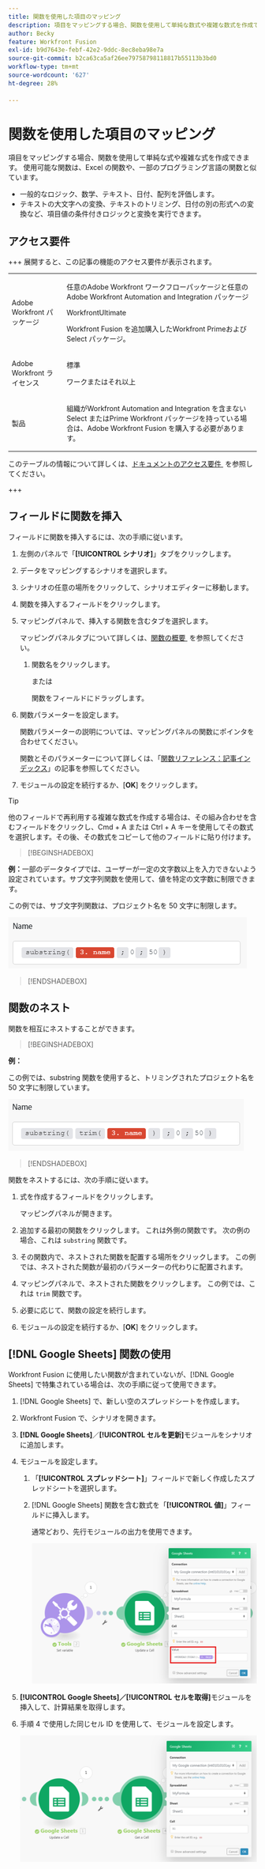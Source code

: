 ```yaml
---
title: 関数を使用した項目のマッピング
description: 項目をマッピングする場合、関数を使用して単純な数式や複雑な数式を作成できます。
author: Becky
feature: Workfront Fusion
exl-id: b9d7643e-febf-42e2-9ddc-8ec8eba98e7a
source-git-commit: b2ca63ca5af26ee79758798118817b55113b3bd0
workflow-type: tm+mt
source-wordcount: '627'
ht-degree: 28%

---
```


# 関数を使用した項目のマッピング

項目をマッピングする場合、関数を使用して単純な式や複雑な式を作成できます。 使用可能な関数は、Excel の関数や、一部のプログラミング言語の関数と似ています。

* 一般的なロジック、数学、テキスト、日付、配列を評価します。
* テキストの大文字への変換、テキストのトリミング、日付の別の形式への変換など、項目値の条件付きロジックと変換を実行できます。

## アクセス要件

+++ 展開すると、この記事の機能のアクセス要件が表示されます。

<table style="table-layout:auto">
 <col> 
 <col> 
 <tbody> 
  <tr> 
   <td role="rowheader">Adobe Workfront パッケージ</td> 
   <td> <p>任意のAdobe Workfront ワークフローパッケージと任意のAdobe Workfront Automation and Integration パッケージ</p><p>WorkfrontUltimate</p><p>Workfront Fusion を追加購入したWorkfront Primeおよび Select パッケージ。</p> </td> 
  </tr> 
  <tr data-mc-conditions=""> 
   <td role="rowheader">Adobe Workfront ライセンス</td> 
   <td> <p>標準</p><p>ワークまたはそれ以上</p> </td> 
  </tr> 
  <tr> 
   <td role="rowheader">製品</td> 
   <td>
   <p>組織がWorkfront Automation and Integration を含まない Select またはPrime Workfront パッケージを持っている場合は、Adobe Workfront Fusion を購入する必要があります。</li></ul>
   </td> 
  </tr>
 </tbody> 
</table>

このテーブルの情報について詳しくは、[&#x200B; ドキュメントのアクセス要件 &#x200B;](/help/workfront-fusion/references/licenses-and-roles/access-level-requirements-in-documentation.md) を参照してください。

+++

## フィールドに関数を挿入

フィールドに関数を挿入するには、次の手順に従います。

1. 左側のパネルで「**[!UICONTROL シナリオ]**」タブをクリックします。
1. データをマッピングするシナリオを選択します。
1. シナリオの任意の場所をクリックして、シナリオエディターに移動します。
1. 関数を挿入するフィールドをクリックします。
1. マッピングパネルで、挿入する関数を含むタブを選択します。

   マッピングパネルタブについて詳しくは、[&#x200B; 関数の概要 &#x200B;](/help/workfront-fusion/get-started-with-fusion/understand-fusion/function-overview.md) を参照してください。
   1. 関数名をクリックします。

      または

      関数をフィールドにドラッグします。
1. 関数パラメーターを設定します。

   関数パラメーターの説明については、マッピングパネルの関数にポインタを合わせてください。

   関数とそのパラメーターについて詳しくは、「[&#x200B; 関数リファレンス：記事インデックス &#x200B;](/help/workfront-fusion/references/mapping-panel/functions/functions-toc.md)」の記事を参照してください。

1. モジュールの設定を続行するか、[**OK**] をクリックします。

>[!TIP]
>
>他のフィールドで再利用する複雑な数式を作成する場合は、その組み合わせを含むフィールドをクリックし、Cmd + A または Ctrl + A キーを使用してその数式を選択します。その後、その数式をコピーして他のフィールドに貼り付けます。


>[!BEGINSHADEBOX]

**例：**&#x200B;一部のデータタイプでは、ユーザーが一定の文字数以上を入力できないよう設定されています。サブ文字列関数を使用して、値を特定の文字数に制限できます。

この例では、サブ文字列関数は、プロジェクト名を 50 文字に制限します。

![&#x200B; ミーティングの長さ制限の例 &#x200B;](assets/example-meet-length-restriction-350x184.png)

>[!ENDSHADEBOX]

## 関数のネスト

関数を相互にネストすることができます。

>[!BEGINSHADEBOX]

**例：**

この例では、substring 関数を使用すると、トリミングされたプロジェクト名を 50 文字に制限しています。

![&#x200B; トリム名 &#x200B;](assets/trimmed-name-under-50.png)

>[!ENDSHADEBOX]

関数をネストするには、次の手順に従います。

1. 式を作成するフィールドをクリックします。

   マッピングパネルが開きます。

1. 追加する最初の関数をクリックします。 これは外側の関数です。 次の例の場合、これは `substring` 関数です。
1. その関数内で、ネストされた関数を配置する場所をクリックします。 この例では、ネストされた関数が最初のパラメーターの代わりに配置されます。
1. マッピングパネルで、ネストされた関数をクリックします。 この例では、これは `trim` 関数です。
1. 必要に応じて、関数の設定を続行します。
1. モジュールの設定を続行するか、[**OK**] をクリックします。

## [!DNL Google Sheets] 関数の使用

Workfront Fusion に使用したい関数が含まれていないが、[!DNL Google Sheets] で特集されている場合は、次の手順に従って使用できます。

1. [!DNL Google Sheets] で、新しい空のスプレッドシートを作成します。
1. Workfront Fusion で、シナリオを開きます。
1. **[!DNL Google Sheets]**／**[!UICONTROL セルを更新]**&#x200B;モジュールをシナリオに追加します。

1. モジュールを設定します。

   1. 「**[!UICONTROL スプレッドシート]**」フィールドで新しく作成したスプレッドシートを選択します。
   1. [!DNL Google Sheets] 関数を含む数式を「**[!UICONTROL 値]**」フィールドに挿入します。

      通常どおり、先行モジュールの出力を使用できます。

      ![Google Sheets 関数の使用 &#x200B;](assets/exploit-google-sheet-functions-350x218.png)

1. **[!UICONTROL Google Sheets]／[!UICONTROL セルを取得]**&#x200B;モジュールを挿入して、計算結果を取得します。
1. 手順 4 で使用した同じセル ID を使用して、モジュールを設定します。

   ![Google Sheets 関数の使用 &#x200B;](assets/exploit-google-sheet-functions-2-350x187.png)
